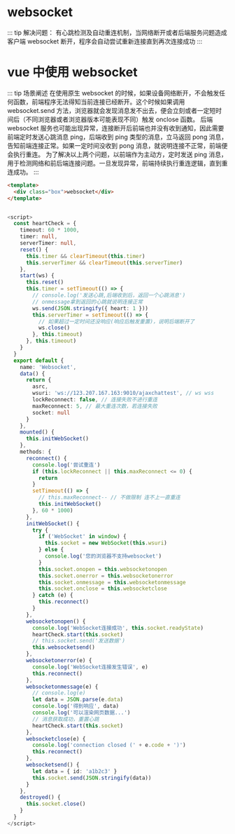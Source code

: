 # websocket

::: tip
解决问题：
有心跳检测及自动重连机制，当网络断开或者后端服务问题造成客户端 websocket 断开，程序会自动尝试重新连接直到再次连接成功
:::

# vue 中使用 websocket

::: tip
场景阐述
在使用原生 websocket 的时候，如果设备网络断开，不会触发任何函数，前端程序无法得知当前连接已经断开。这个时候如果调用 websocket.send 方法，浏览器就会发现消息发不出去，便会立刻或者一定短时间后（不同浏览器或者浏览器版本可能表现不同）触发 onclose 函数。
后端 websocket 服务也可能出现异常，连接断开后前端也并没有收到通知，因此需要前端定时发送心跳消息 ping，后端收到 ping 类型的消息，立马返回 pong 消息，告知前端连接正常。如果一定时间没收到 pong 消息，就说明连接不正常，前端便会执行重连。
为了解决以上两个问题，以前端作为主动方，定时发送 ping 消息，用于检测网络和前后端连接问题。一旦发现异常，前端持续执行重连逻辑，直到重连成功。
:::

```html
<template>
  <div class="box">websocket</div>
</template>
```

```ts

<script>
  const heartCheck = {
    timeout: 60 * 1000,
    timer: null,
    serverTimer: null,
    reset() {
      this.timer && clearTimeout(this.timer)
      this.serverTimer && clearTimeout(this.serverTimer)
    },
    start(ws) {
      this.reset()
      this.timer = setTimeout(() => {
        // console.log('发送心跳,后端收到后，返回一个心跳消息')
        // onmessage拿到返回的心跳就说明连接正常
        ws.send(JSON.stringify({ heart: 1 }))
        this.serverTimer = setTimeout(() => {
          // 如果超过一定时间还没响应(响应后触发重置)，说明后端断开了
          ws.close()
        }, this.timeout)
      }, this.timeout)
    }
  }
  export default {
    name: 'Websocket',
    data() {
      return {
        asrc,
        wsuri: 'ws://123.207.167.163:9010/ajaxchattest', // ws wss
        lockReconnect: false, // 连接失败不进行重连
        maxReconnect: 5, // 最大重连次数，若连接失败
        socket: null
      }
    },
    mounted() {
      this.initWebSocket()
    },
    methods: {
      reconnect() {
        console.log('尝试重连')
        if (this.lockReconnect || this.maxReconnect <= 0) {
          return
        }
        setTimeout(() => {
          // this.maxReconnect-- // 不做限制 连不上一直重连
          this.initWebSocket()
        }, 60 * 1000)
      },
      initWebSocket() {
        try {
          if ('WebSocket' in window) {
            this.socket = new WebSocket(this.wsuri)
          } else {
            console.log('您的浏览器不支持websocket')
          }
          this.socket.onopen = this.websocketonopen
          this.socket.onerror = this.websocketonerror
          this.socket.onmessage = this.websocketonmessage
          this.socket.onclose = this.websocketclose
        } catch (e) {
          this.reconnect()
        }
      },
      websocketonopen() {
        console.log('WebSocket连接成功', this.socket.readyState)
        heartCheck.start(this.socket)
        // this.socket.send('发送数据')
        this.websocketsend()
      },
      websocketonerror(e) {
        console.log('WebSocket连接发生错误', e)
        this.reconnect()
      },
      websocketonmessage(e) {
        // console.log(e)
        let data = JSON.parse(e.data)
        console.log('得到响应', data)
        console.log('可以渲染网页数据...')
        // 消息获取成功，重置心跳
        heartCheck.start(this.socket)
      },
      websocketclose(e) {
        console.log('connection closed (' + e.code + ')')
        this.reconnect()
      },
      websocketsend() {
        let data = { id: 'a1b2c3' }
        this.socket.send(JSON.stringify(data))
      }
    },
    destroyed() {
      this.socket.close()
    }
  }
</script>
```

